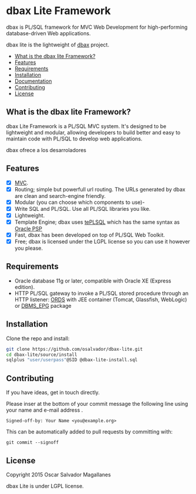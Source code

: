 # dbax Lite Framework
dbax is PL/SQL framework for MVC Web Development for high-performing database-driven Web applications.

dbax lite is the lightweight of [dbax](https://github.com/osalvador/dbax) project. 


- [What is the dbax lite Framework?](#what-is-the-dbax-lite-framework)
- [Features](#features)
- [Requirements](#requirements)
- [Installation](#installation)
- [Documentation](#documentation)
- [Contributing](#contributing)
- [License](#license)


## What is the dbax lite Framework?
dbax Lite Framework is a PL/SQL MVC system. It's designed to be lightweight and modular, allowing developers to build better and easy to maintain code with PL/SQL to develop web applications. 

dbax ofrece a los desarroladores 

## Features

* [x] [MVC](https://dbax.io/learnmore#mvc).
* [x] Routing; simple but powerfull url routing. The URLs generated by dbax are clean and search-engine friendly.
* [x] Modular (you can choose which components to use)-
* [x] Write SQL and PL/SQL. Use all PL/SQL libraries you like. 
* [x] Lightweight.
* [x] Template Engine; dbax uses [tePLSQL](https://github.com/osalvador/tePLSQL) which has the same syntax as [Oracle PSP](http://docs.oracle.com/cd/E11882_01/appdev.112/e41502/adfns_psp.htm#ADFNS016)
* [x] Fast, dbax has been developed on top of PL/SQL Web Toolkit.
* [x] Free; dbax is licensed under the LGPL license so you can use it however you please. 

## Requirements

- Oracle database 11g or later, compatible with Oracle XE (Express edition).
- HTTP PL/SQL gateway to invoke a PL/SQL stored procedure through an HTTP listener: [ORDS](http://www.oracle.com/technetwork/developer-tools/rest-data-services/overview/index.html) with JEE container (Tomcat, Glassfish, WebLogic) or [DBMS_EPG](https://docs.oracle.com/cd/B28359_01/appdev.111/b28419/d_epg.htm) package

## Installation

Clone the repo and install:

```sh
git clone https://github.com/osalvador/dbax-lite.git
cd dbax-lite/source/install
sqlplus "user/userpass"@SID @dbax-lite-install.sql
```

## Contributing

If you have ideas, get in touch directly.

Please inser at the bottom of your commit message the following line using your name and e-mail address .

    Signed-off-by: Your Name <you@example.org>

This can be automatically added to pull requests by committing with:

    git commit --signoff

<a name="license"></a>
## License
Copyright 2015 Oscar Salvador Magallanes 

dbax Lite is under LGPL license. 
